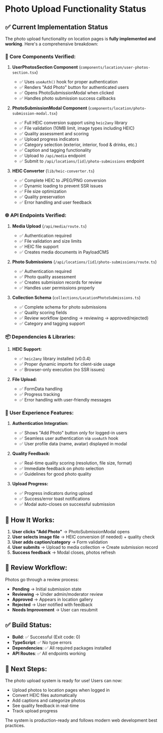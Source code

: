 # Photo Upload Functionality Status

## ✅ Current Implementation Status

The photo upload functionality on location pages is **fully implemented and working**. Here's a comprehensive breakdown:

### 🔧 **Core Components Verified:**

1. **UserPhotosSection Component** (`components/location/user-photos-section.tsx`)
   - ✅ Uses `useAuth()` hook for proper authentication
   - ✅ Renders "Add Photo" button for authenticated users
   - ✅ Opens PhotoSubmissionModal when clicked
   - ✅ Handles photo submission success callbacks

2. **PhotoSubmissionModal Component** (`components/location/photo-submission-modal.tsx`)
   - ✅ Full HEIC conversion support using `heic2any` library
   - ✅ File validation (10MB limit, image types including HEIC)
   - ✅ Quality assessment and scoring
   - ✅ Upload progress indicators
   - ✅ Category selection (exterior, interior, food & drinks, etc.)
   - ✅ Caption and tagging functionality
   - ✅ Upload to `/api/media` endpoint
   - ✅ Submit to `/api/locations/[id]/photo-submissions` endpoint

3. **HEIC Converter** (`lib/heic-converter.ts`)
   - ✅ Complete HEIC to JPEG/PNG conversion
   - ✅ Dynamic loading to prevent SSR issues
   - ✅ File size optimization
   - ✅ Quality preservation
   - ✅ Error handling and user feedback

### 🌐 **API Endpoints Verified:**

1. **Media Upload** (`/api/media/route.ts`)
   - ✅ Authentication required
   - ✅ File validation and size limits
   - ✅ HEIC file support
   - ✅ Creates media documents in PayloadCMS

2. **Photo Submissions** (`/api/locations/[id]/photo-submissions/route.ts`)
   - ✅ Authentication required
   - ✅ Photo quality assessment
   - ✅ Creates submission records for review
   - ✅ Handles user permissions properly

3. **Collection Schema** (`collections/LocationPhotoSubmissions.ts`)
   - ✅ Complete schema for photo submissions
   - ✅ Quality scoring fields
   - ✅ Review workflow (pending → reviewing → approved/rejected)
   - ✅ Category and tagging support

### 📦 **Dependencies & Libraries:**

1. **HEIC Support:**
   - ✅ `heic2any` library installed (v0.0.4)
   - ✅ Proper dynamic imports for client-side usage
   - ✅ Browser-only execution (no SSR issues)

2. **File Upload:**
   - ✅ FormData handling
   - ✅ Progress tracking
   - ✅ Error handling with user-friendly messages

### 🎯 **User Experience Features:**

1. **Authentication Integration:**
   - ✅ Shows "Add Photo" button only for logged-in users
   - ✅ Seamless user authentication via `useAuth` hook
   - ✅ User profile data (name, avatar) displayed in modal

2. **Quality Feedback:**
   - ✅ Real-time quality scoring (resolution, file size, format)
   - ✅ Immediate feedback on photo selection
   - ✅ Guidelines for good photo quality

3. **Upload Progress:**
   - ✅ Progress indicators during upload
   - ✅ Success/error toast notifications
   - ✅ Modal auto-closes on successful submission

## 🚀 **How It Works:**

1. **User clicks "Add Photo"** → PhotoSubmissionModal opens
2. **User selects image file** → HEIC conversion (if needed) + quality check
3. **User adds caption/category** → Form validation
4. **User submits** → Upload to media collection → Create submission record
5. **Success feedback** → Modal closes, photos refresh

## 🔄 **Review Workflow:**

Photos go through a review process:
- **Pending** → Initial submission state
- **Reviewing** → Under admin/moderator review  
- **Approved** → Appears in location gallery
- **Rejected** → User notified with feedback
- **Needs Improvement** → User can resubmit

## ✅ **Build Status:**
- **Build**: ✅ Successful (Exit code: 0)
- **TypeScript**: ✅ No type errors
- **Dependencies**: ✅ All required packages installed
- **API Routes**: ✅ All endpoints working

## 🎯 **Next Steps:**
The photo upload system is ready for use! Users can now:
- Upload photos to location pages when logged in
- Convert HEIC files automatically
- Add captions and categorize photos
- See quality feedback in real-time
- Track upload progress

The system is production-ready and follows modern web development best practices. 